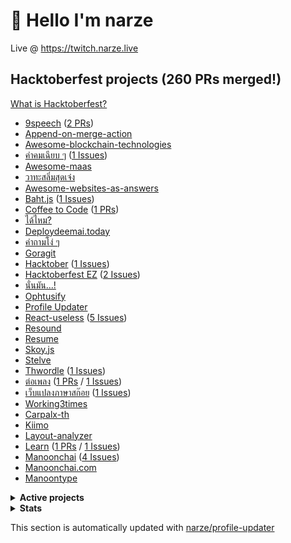 # 👋 Hello I'm narze

Live @ https://twitch.narze.live

<!--%%% PROFILE UPDATER (narze/profile-updater) : START %%%-->
## Hacktoberfest projects (260 PRs merged!)

[What is Hacktoberfest?](https://hacktoberfest.digitalocean.com)

- [9speech](https://github.com/narze/9speech) ([2 PRs](https://github.com/narze/9speech/pulls))
- [Append-on-merge-action](https://github.com/narze/append-on-merge-action)
- [Awesome-blockchain-technologies](https://github.com/narze/awesome-blockchain-technologies)
- [คำคมเฉียบ ๆ](https://github.com/narze/awesome-cheab-quotes) ([1 Issues](https://github.com/narze/awesome-cheab-quotes/issues))
- [Awesome-maas](https://github.com/narze/awesome-maas)
- [วาทะสลิ่มสุดเจ๋ง](https://github.com/narze/awesome-salim-quotes)
- [Awesome-websites-as-answers](https://github.com/narze/awesome-websites-as-answers)
- [Baht.js](https://github.com/narze/baht.js) ([1 Issues](https://github.com/narze/baht.js/issues))
- [Coffee to Code](https://github.com/narze/coffee-to-code) ([1 PRs](https://github.com/narze/coffee-to-code/pulls))
- [ได้ไหม?](https://github.com/narze/DaiMai)
- [Deploydeemai.today](https://github.com/narze/deploydeemai.today)
- [คำถามโง่ ๆ](https://github.com/narze/dumb-questions-th)
- [Goragit](https://github.com/narze/goragit)
- [Hacktober](https://github.com/narze/hacktober) ([1 Issues](https://github.com/narze/hacktober/issues))
- [Hacktoberfest EZ](https://github.com/narze/hacktoberfest_ez) ([2 Issues](https://github.com/narze/hacktoberfest_ez/issues))
- [นั่นมัน...!](https://github.com/narze/nunmun)
- [Ophtusify](https://github.com/narze/ophtusify)
- [Profile Updater](https://github.com/narze/profile-updater)
- [React-useless](https://github.com/narze/react-useless) ([5 Issues](https://github.com/narze/react-useless/issues))
- [Resound](https://github.com/narze/resound)
- [Resume](https://github.com/narze/resume)
- [Skoy.js](https://github.com/narze/skoy.js)
- [Stelve](https://github.com/narze/stelve)
- [Thwordle](https://github.com/narze/thwordle) ([1 Issues](https://github.com/narze/thwordle/issues))
- [ต่อเพลง](https://github.com/narze/torpleng) ([1 PRs](https://github.com/narze/torpleng/pulls) / [1 Issues](https://github.com/narze/torpleng/issues))
- [เว็บแปลงภาษาสก๊อย](https://github.com/narze/toSkoy) ([1 Issues](https://github.com/narze/toSkoy/issues))
- [Working3times](https://github.com/narze/working3times)
- [Carpalx-th](https://github.com/Manoonchai/carpalx-th)
- [Kiimo](https://github.com/Manoonchai/kiimo)
- [Layout-analyzer](https://github.com/Manoonchai/layout-analyzer)
- [Learn](https://github.com/Manoonchai/learn) ([1 PRs](https://github.com/Manoonchai/learn/pulls) / [1 Issues](https://github.com/Manoonchai/learn/issues))
- [Manoonchai](https://github.com/Manoonchai/Manoonchai) ([4 Issues](https://github.com/Manoonchai/Manoonchai/issues))
- [Manoonchai.com](https://github.com/Manoonchai/manoonchai.com)
- [Manoontype](https://github.com/Manoonchai/manoontype)

<details><summary><strong>Active projects</strong></summary>

- [.live](https://github.com/narze/.live)
- [วาทะสลิ่มสุดเจ๋ง](https://github.com/narze/awesome-salim-quotes)
- [Deploydeemai.today](https://github.com/narze/deploydeemai.today)
- [Garden](https://github.com/narze/garden)
- [Gash](https://github.com/narze/gash)
- [Hacktober](https://github.com/narze/hacktober)
- [Home-cluster](https://github.com/narze/home-cluster)
- [Mermage](https://github.com/narze/mermage)
- [Ophtusify](https://github.com/narze/ophtusify)
- [Profile Updater](https://github.com/narze/profile-updater)
- [React-useless](https://github.com/narze/react-useless)
- [Resound](https://github.com/narze/resound)
- [Resume](https://github.com/narze/resume)
- [Stelve](https://github.com/narze/stelve)
- [Streamie](https://github.com/narze/streamie)
- [Streamlarb](https://github.com/narze/streamlarb)
- [That-paper-game](https://github.com/narze/that-paper-game)
- [THIS REPO HAS 3077 STARS (Banned)](https://github.com/narze/THIS_REPO_HAS_3077_STARS)
- [Thwordle](https://github.com/narze/thwordle)
- [Manoonchai](https://github.com/Manoonchai/Manoonchai)

</details>

<!--%%% PROFILE UPDATER (narze/profile-updater) : END %%%-->

<!-- ## Support Me

[![ko-fi](https://ko-fi.com/img/githubbutton_sm.svg)](https://ko-fi.com/narze)
-->

<details><summary><strong>Stats</strong></summary>

## Stats

[![wakatime](https://wakatime.com/badge/user/ee28b529-c920-4c92-a7c7-6a26fdff3ca5.svg)](https://wakatime.com/@ee28b529-c920-4c92-a7c7-6a26fdff3ca5)

[![Languages](https://github-readme-stats.vercel.app/api/top-langs/?username=narze&layout=compact&langs_count=10&hide_border=true&custom_title=Languages&bg_color=00000000)](https://github.com/narze)
</details>

This section is automatically updated with [narze/profile-updater](https://github.com/narze/profile-updater)
